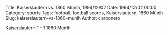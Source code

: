 Title: Kaiserslautern vs. 1860 Münih, 1994/12/02
Date: 1994/12/02 00:00
Category: sports
Tags: football, football scores, Kaiserslautern, 1860 Münih
Slug: kaiserslautern-vs-1860-munih
Author: carbonero


Kaiserslautern 1 - 1 1860 Münih
